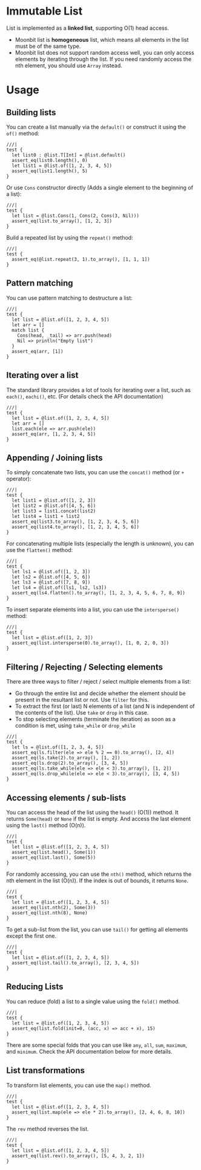 # Immutable List

List is implemented as a **linked list**, supporting O(1) head access.
- Moonbit list is **homogeneous** list, which means all elements in the list must be of the same type.
- Moonbit list does not support random access well, you can only access elements by iterating through the list. If you need randomly access the nth element, you should use `Array` instead.

# Usage

## Building lists 

You can create a list manually via the `default()` or construct it using the `of()` method: 
```moonbit
///|
test {
  let list0 : @list.T[Int] = @list.default()
  assert_eq(list0.length(), 0)
  let list1 = @list.of([1, 2, 3, 4, 5])
  assert_eq(list1.length(), 5)
}
```

Or use `Cons` constructor directly (Adds a single element to the beginning of a list):
```moonbit
///|
test {
  let list = @list.Cons(1, Cons(2, Cons(3, Nil)))
  assert_eq(list.to_array(), [1, 2, 3])
}
```

Build a repeated list by using the `repeat()` method:
```moonbit
///|
test {
  assert_eq(@list.repeat(3, 1).to_array(), [1, 1, 1])
}
```

## Pattern matching
You can use pattern matching to destructure a list:
```moonbit
///|
test {
  let list = @list.of([1, 2, 3, 4, 5])
  let arr = []
  match list {
    Cons(head, _tail) => arr.push(head)
    Nil => println("Empty list")
  }
  assert_eq(arr, [1])
}
```

## Iterating over a list
The standard library provides a lot of tools for iterating over a list, such as `each()`, `eachi()`, etc. (For details check the API documentation)
```moonbit
///|
test {
  let list = @list.of([1, 2, 3, 4, 5])
  let arr = []
  list.each(ele => arr.push(ele))
  assert_eq(arr, [1, 2, 3, 4, 5])
}
```

## Appending / Joining lists
To simply concatenate two lists, you can use the `concat()` method (or `+` operator):
```moonbit
///|
test {
  let list1 = @list.of([1, 2, 3])
  let list2 = @list.of([4, 5, 6])
  let list3 = list1.concat(list2)
  let list4 = list1 + list2
  assert_eq(list3.to_array(), [1, 2, 3, 4, 5, 6])
  assert_eq(list4.to_array(), [1, 2, 3, 4, 5, 6])
}
```

For concatenating multiple lists (especially the length is unknown), you can use the `flatten()` method:
```moonbit
///|
test {
  let ls1 = @list.of([1, 2, 3])
  let ls2 = @list.of([4, 5, 6])
  let ls3 = @list.of([7, 8, 9])
  let ls4 = @list.of([ls1, ls2, ls3])
  assert_eq(ls4.flatten().to_array(), [1, 2, 3, 4, 5, 6, 7, 8, 9])
}
```

To insert separate elements into a list, you can use the `intersperse()` method:

```moonbit
///|
test {
  let list = @list.of([1, 2, 3])
  assert_eq(list.intersperse(0).to_array(), [1, 0, 2, 0, 3])
}
```

## Filtering / Rejecting / Selecting elements
There are three ways to filter / reject / select multiple elements from a list:
- Go through the entire list and decide whether the element should be present in the resultant list or not. Use `filter` for this.
- To extract the first (or last) N elements of a list (and N is independent of the contents of the list). Use `take` or `drop` in this case.
- To stop selecting elements (terminate the iteration) as soon as a condition is met, using `take_while` or `drop_while`

```moonbit
///|
test {
  let ls = @list.of([1, 2, 3, 4, 5])
  assert_eq(ls.filter(ele => ele % 2 == 0).to_array(), [2, 4])
  assert_eq(ls.take(2).to_array(), [1, 2])
  assert_eq(ls.drop(2).to_array(), [3, 4, 5])
  assert_eq(ls.take_while(ele => ele < 3).to_array(), [1, 2])
  assert_eq(ls.drop_while(ele => ele < 3).to_array(), [3, 4, 5])
}
```

## Accessing elements / sub-lists
You can access the head of the list using the `head()` (O(1)) method. It returns `Some(head)` or `None` if the list is empty.
And access the last element using the `last()` method (O(n)). 

```moonbit
///|
test {
  let list = @list.of([1, 2, 3, 4, 5])
  assert_eq(list.head(), Some(1))
  assert_eq(list.last(), Some(5))
}
```

For randomly accessing, you can use the `nth()` method, which returns the nth element in the list (O(n)). 
If the index is out of bounds, it returns `None`.
```moonbit
///|
test {
  let list = @list.of([1, 2, 3, 4, 5])
  assert_eq(list.nth(2), Some(3))
  assert_eq(list.nth(8), None)
}
```

To get a sub-list from the list, you can use `tail()` for getting all elements except the first one.
```moonbit
///|
test {
  let list = @list.of([1, 2, 3, 4, 5])
  assert_eq(list.tail().to_array(), [2, 3, 4, 5])
}
```

## Reducing Lists
You can reduce (fold) a list to a single value using the `fold()` method.
```moonbit
///|
test {
  let list = @list.of([1, 2, 3, 4, 5])
  assert_eq(list.fold(init=0, (acc, x) => acc + x), 15)
}
```

There are some special folds that you can use like `any`, `all`, `sum`, `maximum`, and `minimum`. Check the API documentation below for more details.

## List transformations
To transform list elements, you can use the `map()` method.
```moonbit
///|
test {
  let list = @list.of([1, 2, 3, 4, 5])
  assert_eq(list.map(ele => ele * 2).to_array(), [2, 4, 6, 8, 10])
}
```

The `rev` method reverses the list.
```moonbit
///|
test {
  let list = @list.of([1, 2, 3, 4, 5])
  assert_eq(list.rev().to_array(), [5, 4, 3, 2, 1])
}
```